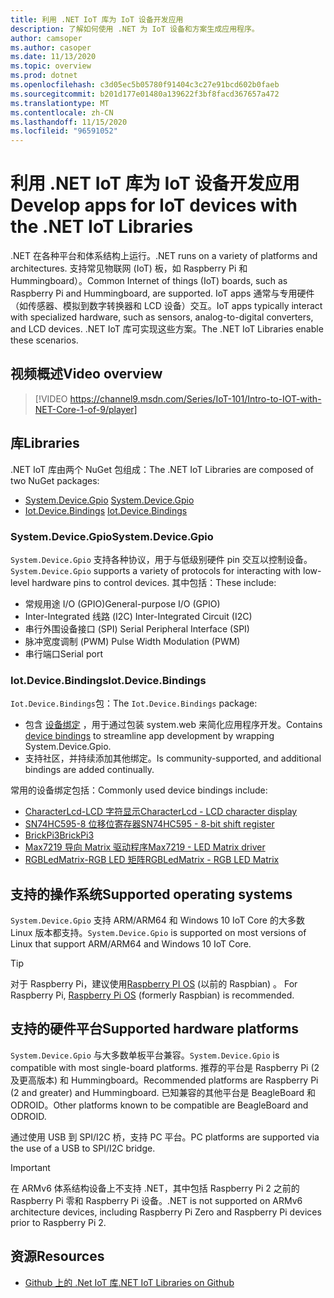 ```yaml
---
title: 利用 .NET IoT 库为 IoT 设备开发应用
description: 了解如何使用 .NET 为 IoT 设备和方案生成应用程序。
author: camsoper
ms.author: casoper
ms.date: 11/13/2020
ms.topic: overview
ms.prod: dotnet
ms.openlocfilehash: c3d05ec5b05780f91404c3c27e91bcd602b0faeb
ms.sourcegitcommit: b201d177e01480a139622f3bf8facd367657a472
ms.translationtype: MT
ms.contentlocale: zh-CN
ms.lasthandoff: 11/15/2020
ms.locfileid: "96591052"
---
```

# <a name="develop-apps-for-iot-devices-with-the-net-iot-libraries"></a><span data-ttu-id="3e5a5-103">利用 .NET IoT 库为 IoT 设备开发应用</span><span class="sxs-lookup"><span data-stu-id="3e5a5-103">Develop apps for IoT devices with the .NET IoT Libraries</span></span>

<span data-ttu-id="3e5a5-104">.NET 在各种平台和体系结构上运行。</span><span class="sxs-lookup"><span data-stu-id="3e5a5-104">.NET runs on a variety of platforms and architectures.</span></span> <span data-ttu-id="3e5a5-105">支持常见物联网 (IoT) 板，如 Raspberry Pi 和 Hummingboard）。</span><span class="sxs-lookup"><span data-stu-id="3e5a5-105">Common Internet of things (IoT) boards, such as Raspberry Pi and Hummingboard, are supported.</span></span> <span data-ttu-id="3e5a5-106">IoT apps 通常与专用硬件（如传感器、模拟到数字转换器和 LCD 设备）交互。</span><span class="sxs-lookup"><span data-stu-id="3e5a5-106">IoT apps typically interact with specialized hardware, such as sensors, analog-to-digital converters, and LCD devices.</span></span> <span data-ttu-id="3e5a5-107">.NET IoT 库可实现这些方案。</span><span class="sxs-lookup"><span data-stu-id="3e5a5-107">The .NET IoT Libraries enable these scenarios.</span></span>

## <a name="video-overview"></a><span data-ttu-id="3e5a5-108">视频概述</span><span class="sxs-lookup"><span data-stu-id="3e5a5-108">Video overview</span></span>

<!--markdownlint-disable MD034 -->
> [!VIDEO https://channel9.msdn.com/Series/IoT-101/Intro-to-IOT-with-NET-Core-1-of-9/player]

## <a name="libraries"></a><span data-ttu-id="3e5a5-109">库</span><span class="sxs-lookup"><span data-stu-id="3e5a5-109">Libraries</span></span>

<span data-ttu-id="3e5a5-110">.NET IoT 库由两个 NuGet 包组成：</span><span class="sxs-lookup"><span data-stu-id="3e5a5-110">The .NET IoT Libraries are composed of two NuGet packages:</span></span>

- <span data-ttu-id="3e5a5-111">[System.Device.Gpio](https://www.nuget.org/packages/System.Device.Gpio/) <span class="docon docon-navigate-external x-hidden-focus"></span></span><span class="sxs-lookup"><span data-stu-id="3e5a5-111">[System.Device.Gpio](https://www.nuget.org/packages/System.Device.Gpio/) <span class="docon docon-navigate-external x-hidden-focus"></span></span></span>
- <span data-ttu-id="3e5a5-112">[Iot.Device.Bindings](https://www.nuget.org/packages/Iot.Device.Bindings/) <span class="docon docon-navigate-external x-hidden-focus"></span></span><span class="sxs-lookup"><span data-stu-id="3e5a5-112">[Iot.Device.Bindings](https://www.nuget.org/packages/Iot.Device.Bindings/) <span class="docon docon-navigate-external x-hidden-focus"></span></span></span>

### <a name="systemdevicegpio"></a><span data-ttu-id="3e5a5-113">System.Device.Gpio</span><span class="sxs-lookup"><span data-stu-id="3e5a5-113">System.Device.Gpio</span></span>

<span data-ttu-id="3e5a5-114">`System.Device.Gpio` 支持各种协议，用于与低级别硬件 pin 交互以控制设备。</span><span class="sxs-lookup"><span data-stu-id="3e5a5-114">`System.Device.Gpio` supports a variety of protocols for interacting with low-level hardware pins to control devices.</span></span> <span data-ttu-id="3e5a5-115">其中包括：</span><span class="sxs-lookup"><span data-stu-id="3e5a5-115">These include:</span></span>

- <span data-ttu-id="3e5a5-116">常规用途 I/O (GPIO)</span><span class="sxs-lookup"><span data-stu-id="3e5a5-116">General-purpose I/O (GPIO)</span></span>
- <span data-ttu-id="3e5a5-117">Inter-Integrated 线路 (I2C) </span><span class="sxs-lookup"><span data-stu-id="3e5a5-117">Inter-Integrated Circuit (I2C)</span></span>
- <span data-ttu-id="3e5a5-118">串行外围设备接口 (SPI) </span><span class="sxs-lookup"><span data-stu-id="3e5a5-118">Serial Peripheral Interface (SPI)</span></span>
- <span data-ttu-id="3e5a5-119">脉冲宽度调制 (PWM) </span><span class="sxs-lookup"><span data-stu-id="3e5a5-119">Pulse Width Modulation (PWM)</span></span>
- <span data-ttu-id="3e5a5-120">串行端口</span><span class="sxs-lookup"><span data-stu-id="3e5a5-120">Serial port</span></span>

### <a name="iotdevicebindings"></a><span data-ttu-id="3e5a5-121">Iot.Device.Bindings</span><span class="sxs-lookup"><span data-stu-id="3e5a5-121">Iot.Device.Bindings</span></span>

<span data-ttu-id="3e5a5-122">`Iot.Device.Bindings`包：</span><span class="sxs-lookup"><span data-stu-id="3e5a5-122">The `Iot.Device.Bindings` package:</span></span>

* <span data-ttu-id="3e5a5-123">包含 [设备绑定](https://github.com/dotnet/iot/blob/master/src/devices/README.md) <span class="docon docon-navigate-external x-hidden-focus"></span> ，用于通过包装 system.web 来简化应用程序开发。</span><span class="sxs-lookup"><span data-stu-id="3e5a5-123">Contains [device bindings](https://github.com/dotnet/iot/blob/master/src/devices/README.md) <span class="docon docon-navigate-external x-hidden-focus"></span> to streamline app development by wrapping System.Device.Gpio.</span></span>
* <span data-ttu-id="3e5a5-124">支持社区，并持续添加其他绑定。</span><span class="sxs-lookup"><span data-stu-id="3e5a5-124">Is community-supported, and additional bindings are added continually.</span></span>

<span data-ttu-id="3e5a5-125">常用的设备绑定包括：</span><span class="sxs-lookup"><span data-stu-id="3e5a5-125">Commonly used device bindings include:</span></span>

- <span data-ttu-id="3e5a5-126">[CharacterLcd-LCD 字符显示](https://github.com/dotnet/iot/tree/master/src/devices/CharacterLcd)<span class="docon docon-navigate-external x-hidden-focus"></span></span><span class="sxs-lookup"><span data-stu-id="3e5a5-126">[CharacterLcd - LCD character display](https://github.com/dotnet/iot/tree/master/src/devices/CharacterLcd) <span class="docon docon-navigate-external x-hidden-focus"></span></span></span>
- <span data-ttu-id="3e5a5-127">[SN74HC595-8 位移位寄存器](https://github.com/dotnet/iot/tree/master/src/devices/Sn74hc595)<span class="docon docon-navigate-external x-hidden-focus"></span></span><span class="sxs-lookup"><span data-stu-id="3e5a5-127">[SN74HC595 - 8-bit shift register](https://github.com/dotnet/iot/tree/master/src/devices/Sn74hc595) <span class="docon docon-navigate-external x-hidden-focus"></span></span></span>
- <span data-ttu-id="3e5a5-128">[BrickPi3](https://github.com/dotnet/iot/tree/master/src/devices/BrickPi3)<span class="docon docon-navigate-external x-hidden-focus"></span></span><span class="sxs-lookup"><span data-stu-id="3e5a5-128">[BrickPi3](https://github.com/dotnet/iot/tree/master/src/devices/BrickPi3) <span class="docon docon-navigate-external x-hidden-focus"></span></span></span>
- <span data-ttu-id="3e5a5-129">[Max7219 导向 Matrix 驱动程序](https://github.com/dotnet/iot/tree/master/src/devices/Max7219)<span class="docon docon-navigate-external x-hidden-focus"></span></span><span class="sxs-lookup"><span data-stu-id="3e5a5-129">[Max7219 - LED Matrix driver](https://github.com/dotnet/iot/tree/master/src/devices/Max7219) <span class="docon docon-navigate-external x-hidden-focus"></span></span></span>
- <span data-ttu-id="3e5a5-130">[RGBLedMatrix-RGB LED 矩阵](https://github.com/dotnet/iot/tree/master/src/devices/RGBLedMatrix)<span class="docon docon-navigate-external x-hidden-focus"></span></span><span class="sxs-lookup"><span data-stu-id="3e5a5-130">[RGBLedMatrix - RGB LED Matrix](https://github.com/dotnet/iot/tree/master/src/devices/RGBLedMatrix) <span class="docon docon-navigate-external x-hidden-focus"></span></span></span>

## <a name="supported-operating-systems"></a><span data-ttu-id="3e5a5-131">支持的操作系统</span><span class="sxs-lookup"><span data-stu-id="3e5a5-131">Supported operating systems</span></span>

<span data-ttu-id="3e5a5-132">`System.Device.Gpio` 支持 ARM/ARM64 和 Windows 10 IoT Core 的大多数 Linux 版本都支持。</span><span class="sxs-lookup"><span data-stu-id="3e5a5-132">`System.Device.Gpio` is supported on most versions of Linux that support ARM/ARM64 and Windows 10 IoT Core.</span></span>

> [!TIP]
> <span data-ttu-id="3e5a5-133">对于 Raspberry Pi，建议使用[Raspberry PI OS](https://www.raspberrypi.org/documentation/installation/installing-images/README.md) <span class="docon docon-navigate-external x-hidden-focus"></span> (以前的 Raspbian) 。  </span><span class="sxs-lookup"><span data-stu-id="3e5a5-133">For Raspberry Pi, [Raspberry Pi OS](https://www.raspberrypi.org/documentation/installation/installing-images/README.md)  <span class="docon docon-navigate-external x-hidden-focus"></span> (formerly Raspbian) is recommended.</span></span>

## <a name="supported-hardware-platforms"></a><span data-ttu-id="3e5a5-134">支持的硬件平台</span><span class="sxs-lookup"><span data-stu-id="3e5a5-134">Supported hardware platforms</span></span>

<span data-ttu-id="3e5a5-135">`System.Device.Gpio` 与大多数单板平台兼容。</span><span class="sxs-lookup"><span data-stu-id="3e5a5-135">`System.Device.Gpio` is compatible with most single-board platforms.</span></span> <span data-ttu-id="3e5a5-136">推荐的平台是 Raspberry Pi (2 及更高版本) 和 Hummingboard。</span><span class="sxs-lookup"><span data-stu-id="3e5a5-136">Recommended platforms are Raspberry Pi (2 and greater) and Hummingboard.</span></span> <span data-ttu-id="3e5a5-137">已知兼容的其他平台是 BeagleBoard 和 ODROID。</span><span class="sxs-lookup"><span data-stu-id="3e5a5-137">Other platforms known to be compatible are BeagleBoard and ODROID.</span></span>

<span data-ttu-id="3e5a5-138">通过使用 USB 到 SPI/I2C 桥，支持 PC 平台。</span><span class="sxs-lookup"><span data-stu-id="3e5a5-138">PC platforms are supported via the use of a USB to SPI/I2C bridge.</span></span>

> [!IMPORTANT]
> <span data-ttu-id="3e5a5-139">在 ARMv6 体系结构设备上不支持 .NET，其中包括 Raspberry Pi 2 之前的 Raspberry Pi 零和 Raspberry Pi 设备。</span><span class="sxs-lookup"><span data-stu-id="3e5a5-139">.NET is not supported on ARMv6 architecture devices, including Raspberry Pi Zero and Raspberry Pi devices prior to Raspberry Pi 2.</span></span>

## <a name="resources"></a><span data-ttu-id="3e5a5-140">资源</span><span class="sxs-lookup"><span data-stu-id="3e5a5-140">Resources</span></span>

- <span data-ttu-id="3e5a5-141">[Github 上的 .Net IoT 库](https://github.com/dotnet/iot)<span class="docon docon-navigate-external x-hidden-focus"></span></span><span class="sxs-lookup"><span data-stu-id="3e5a5-141">[.NET IoT Libraries on Github](https://github.com/dotnet/iot) <span class="docon docon-navigate-external x-hidden-focus"></span></span></span>
